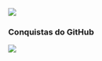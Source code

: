 <div align="left">
  <img align="center" src="https://github-readme-stats.vercel.app/api/top-langs/?username=lowergm&bg_color=000000&title_color=4493f8&text_color=ffff00&border_color=ffff00&hide_progress=true&langs_count=20&layout=compact" />
</div>

### Conquistas do GitHub

<div align="left">
  <img src="https://github-profile-trophy.vercel.app/?username=lowergm&bg_color=000000&no-frame=true&row=4&column=4&border_color=ffff00" />
</div>
